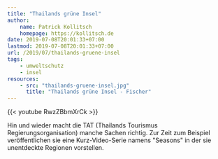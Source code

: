 ```yaml
---
title: "Thailands grüne Insel"
author:
    name: Patrick Kollitsch
    homepage: https://kollitsch.de
date: 2019-07-08T20:01:33+07:00
lastmod: 2019-07-08T20:01:33+07:00
url: /2019/07/thailands-gruene-insel
tags:
    - umweltschutz
    - insel
resources:
    - src: "thailands-gruene-insel.jpg"
      title: "Thailands grüne Insel - Fischer"
---
```


{{< youtube RwzZBbmXrCk >}}

Hin und wieder macht die TAT (Thailands Tourismus Regierungsorganisation) manche Sachen richtig. Zur Zeit zum Beispiel ver&ouml;ffentlichen sie eine Kurz-Video-Serie namens "Seasons" in der sie unentdeckte Regionen vorstellen. 
